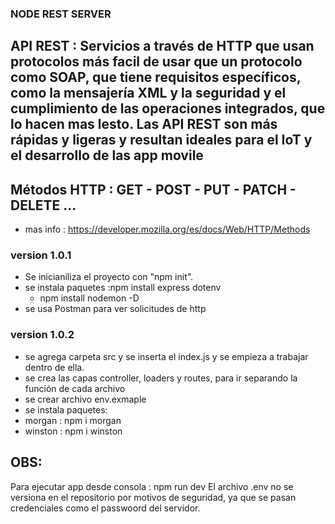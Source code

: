 ### NODE REST SERVER
## API REST : Servicios a través de HTTP que usan protocolos más facil de usar que un protocolo como SOAP, que tiene requisitos específicos, como la mensajería XML y la seguridad y el cumplimiento de las operaciones integrados, que lo hacen mas lesto. Las API REST son más rápidas y ligeras y resultan ideales para el IoT y el desarrollo de las app movile
## Métodos HTTP : GET - POST - PUT - PATCH - DELETE ...
 * mas info : https://developer.mozilla.org/es/docs/Web/HTTP/Methods
### version 1.0.1
 * Se inicianiliza el proyecto con "npm init".
 * se instala paquetes :npm install express dotenv 
    * npm install nodemon -D
 * se usa Postman para ver solicitudes de http
### version 1.0.2
 * se agrega carpeta src y se inserta el index.js y se empieza a trabajar dentro de ella.
 * se crea las capas controller, loaders y routes, para ir separando la función de cada archivo
 * se crear archivo env.exmaple
 * se instala paquetes:
  * morgan : npm i morgan
  * winston : npm i winston

## OBS:
Para ejecutar app desde consola : npm run dev
El archivo .env no se versiona en el repositorio por motivos de seguridad, ya que se pasan credenciales como el passwoord del servidor.